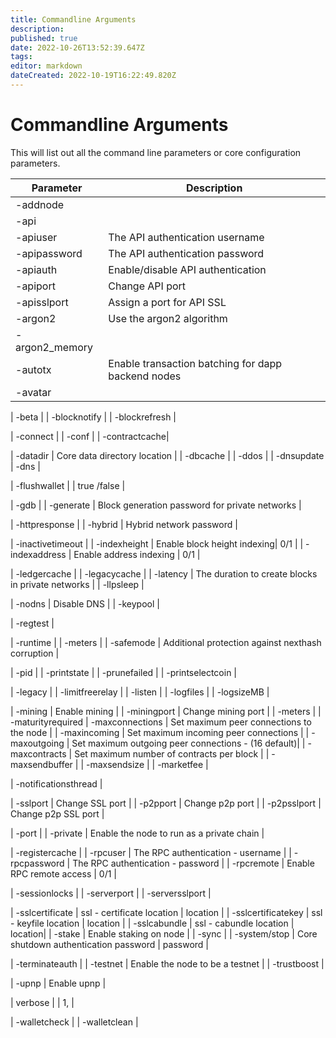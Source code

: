 ```yaml
---
title: Commandline Arguments
description: 
published: true
date: 2022-10-26T13:52:39.647Z
tags: 
editor: markdown
dateCreated: 2022-10-19T16:22:49.820Z
---
```


# Commandline Arguments
This will list out all the command line parameters or core configuration parameters.


 | Parameter | Description |
 |--- |--- |
 | -addnode |
 | -api |
 | -apiuser | The API authentication username | username |
 | -apipassword | The API authentication password | password |     
 | -apiauth | Enable/disable API authentication | 0/1 |
 | -apiport | Change API port | port number |    
 | -apisslport | Assign a port for API SSL | port number|
 | -argon2 | Use the argon2 algorithm 
 | -argon2_memory |
 | -autotx | Enable transaction batching for dapp backend nodes |
 | -avatar |
 
 | -beta |
 | -blocknotify |
 | -blockrefresh |
 
 | -connect |
 | -conf |
 | -contractcache|

 
 | -datadir | Core data directory location |
 | -dbcache |
 | -ddos |
 | -dnsupdate
 | -dns |
 

 
 | -flushwallet |        | true /false |
 
 | -gdb |
 | -generate | Block generation password for private networks | 

 
 | -httpresponse |
 | -hybrid | Hybrid network password |

 | -inactivetimeout |
 | -indexheight | Enable block height indexing| 0/1 |
 | -indexaddress | Enable address indexing | 0/1 | 
 
 | -ledgercache |
 | -legacycache |
 | -latency | The duration to create blocks in private networks |
 | -llpsleep |




 | -nodns | Disable DNS |
 | -keypool |


 | -regtest |



 | -runtime |
 | -meters |
 | -safemode | Additional protection against nexthash corruption |

 
 
 | -pid |
 | -printstate |
 | -prunefailed |
 | -printselectcoin |

 | -legacy |
 | -limitfreerelay |
 | -listen |
 | -logfiles |
 | -logsizeMB |
 
 
 | -mining | Enable mining |
 | -miningport | Change mining port |
 | -meters |
 | -maturityrequired
 | -maxconnections | Set maximum peer connections to the node |
 | -maxincoming | Set maximum incoming peer connections  |
 | -maxoutgoing | Set maximum outgoing peer connections - (16 default)|
 | -maxcontracts | Set maximum number of contracts per block |
 | -maxsendbuffer |
 | -maxsendsize |
 | -marketfee |
 
 | -notificationsthread |

 | -sslport | Change SSL port |
 | -p2pport | Change p2p port |
 | -p2psslport | Change p2p SSL port |
 
 
 | -port |
 | -private | Enable the node to run as a private chain |
 
 | -registercache |
 | -rpcuser | The RPC authentication - username |
 | -rpcpassword | The RPC authentication - password |
 | -rpcremote | Enable RPC remote access | 0/1 |

 | -sessionlocks | 
 | -serverport |
 | -serversslport |

 | -sslcertificate | ssl - certificate location | location |
 | -sslcertificatekey | ssl - keyfile location | location |
 | -sslcabundle | ssl - cabundle location | location|
 | -stake | Enable staking on node |
 | -sync |
 | -system/stop | Core shutdown authentication password | password |
 
 | -terminateauth |
 | -testnet | Enable the node to be a testnet | 
 | -trustboost |
 
 | -upnp | Enable upnp |
 
 | verbose |    | 1, |
 
 | -walletcheck |
 | -walletclean |